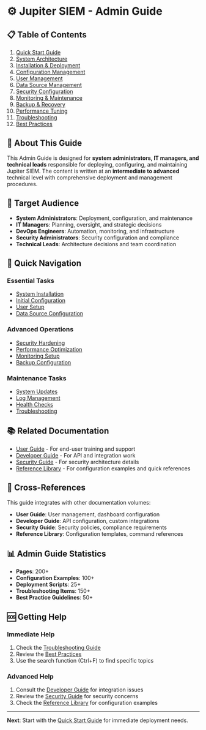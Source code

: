 # ⚙️ Jupiter SIEM - Admin Guide

## 📋 Table of Contents

1. [Quick Start Guide](./quick-start.md)
2. [System Architecture](./system-architecture.md)
3. [Installation & Deployment](./installation-deployment.md)
4. [Configuration Management](./configuration-management.md)
5. [User Management](./user-management.md)
6. [Data Source Management](./data-source-management.md)
7. [Security Configuration](./security-configuration.md)
8. [Monitoring & Maintenance](./monitoring-maintenance.md)
9. [Backup & Recovery](./backup-recovery.md)
10. [Performance Tuning](./performance-tuning.md)
11. [Troubleshooting](./troubleshooting.md)
12. [Best Practices](./best-practices.md)

## 🎯 About This Guide

This Admin Guide is designed for **system administrators, IT managers, and technical leads** responsible for deploying, configuring, and maintaining Jupiter SIEM. The content is written at an **intermediate to advanced** technical level with comprehensive deployment and management procedures.

## 👥 Target Audience

- **System Administrators**: Deployment, configuration, and maintenance
- **IT Managers**: Planning, oversight, and strategic decisions
- **DevOps Engineers**: Automation, monitoring, and infrastructure
- **Security Administrators**: Security configuration and compliance
- **Technical Leads**: Architecture decisions and team coordination

## 🚀 Quick Navigation

### Essential Tasks
- [System Installation](./installation-deployment.md#system-installation)
- [Initial Configuration](./configuration-management.md#initial-configuration)
- [User Setup](./user-management.md#user-setup)
- [Data Source Configuration](./data-source-management.md#data-source-setup)

### Advanced Operations
- [Security Hardening](./security-configuration.md#security-hardening)
- [Performance Optimization](./performance-tuning.md#performance-optimization)
- [Monitoring Setup](./monitoring-maintenance.md#monitoring-setup)
- [Backup Configuration](./backup-recovery.md#backup-setup)

### Maintenance Tasks
- [System Updates](./monitoring-maintenance.md#system-updates)
- [Log Management](./monitoring-maintenance.md#log-management)
- [Health Checks](./monitoring-maintenance.md#health-checks)
- [Troubleshooting](./troubleshooting.md#common-issues)

## 📚 Related Documentation

- [User Guide](../user-guide/) - For end-user training and support
- [Developer Guide](../developer-guide/) - For API and integration work
- [Security Guide](../security-guide/) - For security architecture details
- [Reference Library](../reference-library/) - For configuration examples and quick references

## 🔗 Cross-References

This guide integrates with other documentation volumes:
- **User Guide**: User management, dashboard configuration
- **Developer Guide**: API configuration, custom integrations
- **Security Guide**: Security policies, compliance requirements
- **Reference Library**: Configuration templates, command references

## 📊 Admin Guide Statistics

- **Pages**: 200+
- **Configuration Examples**: 100+
- **Deployment Scripts**: 25+
- **Troubleshooting Items**: 150+
- **Best Practice Guidelines**: 50+

## 🆘 Getting Help

### Immediate Help
1. Check the [Troubleshooting Guide](./troubleshooting.md)
2. Review the [Best Practices](./best-practices.md)
3. Use the search function (Ctrl+F) to find specific topics

### Advanced Help
1. Consult the [Developer Guide](../developer-guide/) for integration issues
2. Review the [Security Guide](../security-guide/) for security concerns
3. Check the [Reference Library](../reference-library/) for configuration examples

---

**Next**: Start with the [Quick Start Guide](./quick-start.md) for immediate deployment needs.
